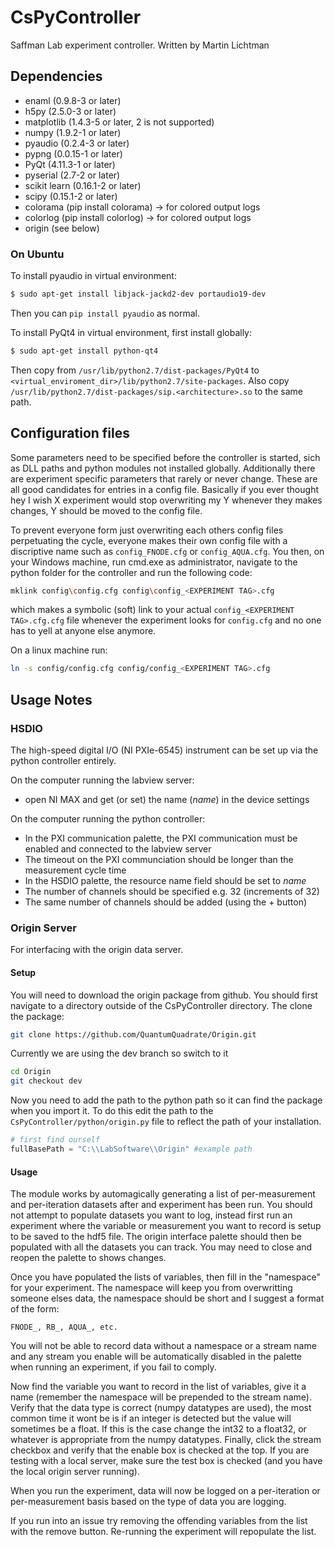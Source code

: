 # CsPyController

Saffman Lab experiment controller.
Written by Martin Lichtman

## Dependencies

 * enaml (0.9.8-3 or later)
 * h5py (2.5.0-3 or later)
 * matplotlib (1.4.3-5 or later, 2 is not supported)
 * numpy (1.9.2-1 or later)
 * pyaudio (0.2.4-3 or later)
 * pypng (0.0.15-1 or later)
 * PyQt (4.11.3-1 or later)
 * pyserial (2.7-2 or later)
 * scikit learn (0.16.1-2 or later)
 * scipy (0.15.1-2 or later)
 * colorama (pip install colorama) -> for colored output logs
 * colorlog (pip install colorlog) -> for colored output logs
 * origin (see below)

### On Ubuntu

To install pyaudio in virtual environment: 

```bash
$ sudo apt-get install libjack-jackd2-dev portaudio19-dev
```
Then you can `pip install pyaudio` as normal.

To install PyQt4 in virtual environment, first install globally:
```bash
$ sudo apt-get install python-qt4
```
Then copy from `/usr/lib/python2.7/dist-packages/PyQt4` to `<virtual_enviroment_dir>/lib/python2.7/site-packages`.
Also copy `/usr/lib/python2.7/dist-packages/sip.<architecture>.so` to the same path.

## Configuration files

Some parameters need to be specified before the controller is started, sich as DLL paths and python modules not installed globally.
Additionally there are experiment specific parameters that rarely or never change.
These are all good candidates for entries in a config file.
Basically if you ever thought hey I wish X experiment would stop overwriting my Y whenever they makes changes, Y should be moved to the config file.

To prevent everyone form just overwriting each others config files perpetuating the cycle, everyone makes their own config file with a discriptive name such as `config_FNODE.cfg` or `config_AQUA.cfg`.
You then, on your Windows machine, run cmd.exe as administrator, navigate to the python folder for the controller and run the following code:
```bash
mklink config\config.cfg config\config_<EXPERIMENT TAG>.cfg
```
which makes a symbolic (soft) link to your actual `config_<EXPERIMENT TAG>.cfg.cfg` file whenever the experiment looks for `config.cfg` and no one has to yell at anyone else anymore.

On a linux machine run:
```bash
ln -s config/config.cfg config/config_<EXPERIMENT TAG>.cfg
```

## Usage Notes

### HSDIO
The high-speed digital I/O (NI PXIe-6545) instrument can be set up via the python controller entirely.

On the computer running the labview server:
 * open NI MAX and get (or set) the name (_name_) in the device settings
 
On the computer running the python controller:
 * In the PXI communication palette, the PXI communication must be enabled and connected to the labview server
 * The timeout on the PXI communciation should be longer than the measurement cycle time
 * In the HSDIO palette, the resource name field should be set to _name_
 * The number of channels should be specified e.g. 32 (increments of 32)
 * The same number of channels should be added (using the + button)

### Origin Server
For interfacing with the origin data server.

#### Setup
You will need to download the origin package from github.
You should first navigate to a directory outside of the CsPyController directory.
The clone the package:

```bash
git clone https://github.com/QuantumQuadrate/Origin.git
```

Currently we are using the dev branch so switch to it

```bash
cd Origin
git checkout dev
```

Now you need to add the path to the python path so it can find the package when you import it.
To do this edit the path to the `CsPyController/python/origin.py` file to reflect the path of your installation.

```python
# first find ourself
fullBasePath = "C:\\LabSoftware\\Origin" #example path
```

#### Usage
The module works by automagically generating a list of per-measurement and per-iteration datasets after and experiment has been run.
You should not attempt to populate datasets you want to log, instead first run an experiment where the variable or measurement you want to record is setup to be saved to the hdf5 file.
The origin interface palette should then be populated with all the datasets you can track.
You may need to close and reopen the palette to shows changes.

Once you have populated the lists of variables, then fill in the "namespace" for your experiment.
The namespace will keep you from overwritting someone elses data, the namespace should be short and I suggest a format of the form:
```
FNODE_, RB_, AQUA_, etc.
```
You will not be able to record data without a namespace or a stream name and any stream you enable will be automatically disabled in the palette when running an experiment, if you fail to comply.

Now find the variable you want to record in the list of variables, give it a name (remember the namespace will be prepended to the stream name).
Verify that the data type is correct (numpy datatypes are used), the most common time it wont be is if an integer is detected but the value will sometimes be a float.
If this is the case change the int32 to a float32, or whatever is appropriate from the numpy datatypes.
Finally, click the stream checkbox and verify that the enable box is checked at the top.
If you are testing with a local server, make sure the test box is checked (and you have the local origin server running).

When you run the experiment, data will now be logged on a per-iteration or per-measurement basis based on the type of data you are logging.

If you run into an issue try removing the offending variables from the list with the remove button.
Re-running the experiment will repopulate the list.
